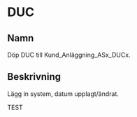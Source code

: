 # DUC

## Namn

Döp DUC till Kund_Anläggning_ASx_DUCx.

## Beskrivning

Lägg in system, datum upplagt/ändrat.


TEST